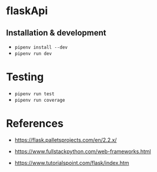 # flaskApi



## Installation & development

- `pipenv install --dev`
- `pipenv run dev`

# Testing
- `pipenv run test`
- `pipenv run coverage`

# References
- https://flask.palletsprojects.com/en/2.2.x/

- https://www.fullstackpython.com/web-frameworks.html

- https://www.tutorialspoint.com/flask/index.htm
